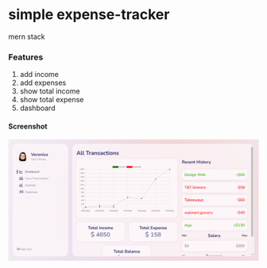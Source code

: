 # simple expense-tracker
mern stack 

### Features
1. add income
2. add expenses
3. show total income 
4. show total expense
5. dashboard 

#### Screenshot
<img src="https://github.com/veronicacheng2/expense-tracker/blob/main/expense-tracker.png">

